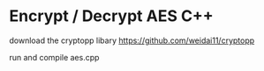 # Encrypt / Decrypt AES C++ 

download the cryptopp libary https://github.com/weidai11/cryptopp

run and compile aes.cpp 
